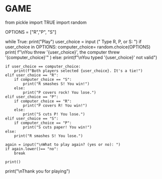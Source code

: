 # GAME
from pickle import TRUE
import random

OPTIONS = ["R","P", "S"]

while True:
    print("Play")
    user_choice = input (" Type R, P, or S: ")
    if user_choice in OPTIONS:
         computer_choice= random.choice(OPTIONS)
         print(
             f"\nYou threw '{user_choice}', the computer threw '{computer_choice}'"
             )
    else:
        print(f"\nYou typed '{user_choice}' not valid")

    if user_choice == computer_choice:
        print(f"Both players selected {user_choice}. It's a tie!")
    elif user_choice == "R":
        if computer_choice == "S":
            print("R smashes S! You win!")
        else:
            print("P covers rock! You lose.")
    elif user_choice == "P":
        if computer_choice == "R":
            print("P covers R! You win!")
        else:
            print("S cuts P! You lose.")
    elif user_choice == "S":
        if computer_choice == "P":
            print("S cuts paper! You win!")
    else:
        print("R smashes S! You lose.")

    again = input("\nWhat to play again? (yes or no): ")
    if again.lower()== "no":
        break
    
    print()

print("\nThank you for playing")

